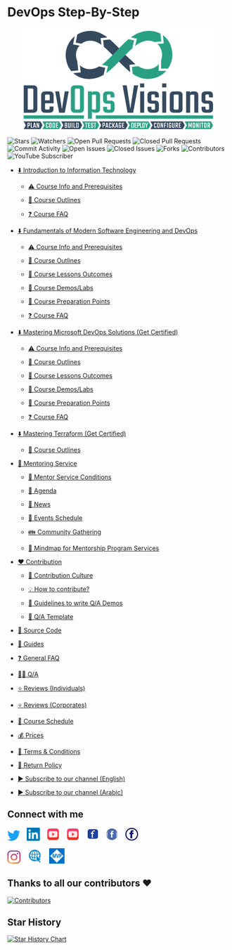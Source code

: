 # DevOps Step-By-Step
<p align="center">
  <img src="./source/images/mics/devops-visions-logo.png"/>
</p>

![Stars](https://img.shields.io/github/stars/MohamedRadwan-DevOps/devops-step-by-step.svg?color=green)
![Watchers](https://img.shields.io/github/watchers/MohamedRadwan-DevOps/devops-step-by-step.svg?color=ff69b4)
![Open Pull Requests](https://img.shields.io/github/issues-pr-raw/MohamedRadwan-DevOps/devops-step-by-step?color=brightgreen)
![Closed Pull Requests](https://img.shields.io/github/issues-pr-closed-raw/MohamedRadwan-DevOps/devops-step-by-step?color=lightgrey)
![Commit Activity](https://img.shields.io/github/commit-activity/m/MohamedRadwan-DevOps/devops-step-by-step)
![Open Issues](https://img.shields.io/github/issues-raw/MohamedRadwan-DevOps/devops-step-by-step.svg?color=critical)
![Closed Issues](https://img.shields.io/github/issues-closed-raw/MohamedRadwan-DevOps/devops-step-by-step.svg?color=yellowgreen)
![Forks](https://img.shields.io/github/forks/MohamedRadwan-DevOps/devops-step-by-step.svg?color=blueviolet)
![Contributors](https://img.shields.io/github/contributors/MohamedRadwan-DevOps/devops-step-by-step.svg?color=orange)
![YouTube Subscriber](https://img.shields.io/youtube/channel/subscribers/UC-G5jjBDFow_FRXql0t1JMQ?label=youtube%20subscribers&style=flat&color=bf1d1d)

- [⬇️ Introduction to Information Technology](/source/introduction-to-information-technology/ "Introduction to Information Technology")

  - [⚠️ Course Info and Prerequisites](/source/introduction-to-information-technology/source/it-info-prerequisite.md "Course Info and Prerequisites")

  - [📃 Course Outlines](/source/introduction-to-information-technology/source/it-outline.md "Course Outlines")

  - [❓ Course FAQ](/source/introduction-to-information-technology/source/it-faq.md "Course FAQ")

- [⬇️ Fundamentals of Modern Software Engineering and DevOps](/source/advanced-introduction-to-devops/ "Advanced Introduction to DevOps")

  - [⚠️ Course Info and Prerequisites](/source/advanced-introduction-to-devops/source/devops-info-prerequisite.md "Course Info and Prerequisites")

  - [📃 Course Outlines](/source/advanced-introduction-to-devops/source/devops-outline.md "Course Outlines")

  - [🔖 Course Lessons Outcomes](/source/advanced-introduction-to-devops/source/devops-lessons-outcomes.md "Course Lessons Outcomes")

  - [🧪 Course Demos/Labs](/source/advanced-introduction-to-devops/source/devops-demos-labs.md "Course Demos/Labs")

  - [📝 Course Preparation Points](/source/advanced-introduction-to-devops/source/devops-lessons-preparation.md "Course Preparation Points")

  - [❓ Course FAQ](/source/advanced-introduction-to-devops/source/devops-faq.md "Course FAQ")


- [⬇️ Mastering Microsoft DevOps Solutions (Get Certified)](/source/mastering-microsoft-devops-solutions/ "Mastering Microsoft DevOps Solutions (Get Certified)")

  - [⚠️ Course Info and Prerequisites](/source/mastering-microsoft-devops-solutions/source/microsoft-devops-info-prerequisite.md "Course Info and Prerequisites")

  - [📃 Course Outlines](/source/mastering-microsoft-devops-solutions/source/microsoft-devops-outline.md "Course Outlines")

  - [🔖 Course Lessons Outcomes](/source/mastering-microsoft-devops-solutions/source/microsoft-devops-lessons-outcomes.md "Course Lessons Outcomes")

  - [🧪 Course Demos/Labs](/source/mastering-microsoft-devops-solutions/source/microsoft-devops-demos-labs.md "Course Demos/Labs")

  - [📝 Course Preparation Points](/source/mastering-microsoft-devops-solutions/source/microsoft-devops-lessons-preparation.md "Course Preparation Points")

  - [❓ Course FAQ](/source/mastering-microsoft-devops-solutions/source/microsoft-devops-faq.md "Course FAQ")

- [⬇️ Mastering Terraform (Get Certified)](source/mastering-terraform/ "Mastering Terraform (Get Certified)")

  - [📃 Course Outlines](/source/mastering-terraform/terraform-outline.md "Course Outlines")

- [💪 Mentoring Service](/source/mentoring-service/ "Mentoring Service")

  - [📃 Mentor Service Conditions](/source/mentoring-service/source/conditions.md "Mentor Service Conditions")

  - [📅 Agenda](/source/mentoring-service/source/agenda.md "Agenda")

  - [📰 News](/source/mentoring-service/source/news.md "News")

  - [📅 Events Schedule](/source/mentoring-service/source/events-schedule.md "Events Schedule")

  - [👪 Community Gathering](/source/mentoring-service/source/community-gathering.md "Community Gathering")
  
  - [💭 Mindmap for Mentorship Program Services](/source/mentoring-service/source/MindMap.md)

- [❤️ Contribution](/source/contribution/ "Contribution")

  - [🔎 Contribution Culture](/source/contribution/source/contribution-culture.md "Contribution Culture")

  - [💡 How to contribute?](/source/contribution/source/how-to-contribute.md "How to contribute")

  - [🎯 Guidelines to write Q/A Demos](/source/contribution/source/Guidlines-to-write-Q-A-demos.md "Guidelines to write Q/A Demos")
  
  - [📑 Q/A Template](/source/contribution/assets/templates/ "Q/A Template")

- [📑 Source Code](/source/source-code/ "Source Code/Labs")

- [🎯 Guides](/source/docs/ "Guides")

- [❓ General FAQ](/source/faq.md "FAQ")

- [🙋‍♀️ Q/A](http://devopsvisionsqa.mohamedradwan.com/ "Q/A")

- [⭐ Reviews (Individuals)](/source/review-individuals.md "Click here to See Members Reviews")

- [⭐ Reviews (Corporates)](/source/review-corporates.md "Click here to See Corporates Reviews")

- [📅 Course Schedule](/source/course-schedule.md "Course Schedule")

- [💰 Prices](/source/service-prices.md "Service Prices")

- [📝 Terms & Conditions](/source/terms-conditions.md "Terms & Conditions")

- [📜 Return Policy](/source/cancel-return-policy.md "Return Policy")

- [▶ Subscribe to our channel (English)](https://www.youtube.com/user/MRadwanMSF?sub_confirmation=1 "Subscribe to Mohamed's YouTube Channel")

- [▶ Subscribe to our channel (Arabic)](https://www.youtube.com/c/MohamedRadwanArabic?sub_confirmation=1 "Subscribe to Mohamed's YouTube Channel")

## Connect with me
  [![Twitter](/source/images/mics/twitter-icon.png "Twitter")](https://twitter.com/mradwan06)
  &ensp;
  [![LinkedIn](/source/images/mics/linkedin-icon.png "LinkedIn")](https://www.linkedin.com/in/mohamedahmedradwan/)
  &ensp;
  [![YouTube](/source/images/mics/youtube-icon.png "English YouTube Channel")](https://www.youtube.com/user/MRadwanMSF?sub_confirmation=1)
  &ensp;
  [![YouTube](/source/images/mics/youtube-icon.png "Arabic YouTube Channel")](https://www.youtube.com/c/MohamedRadwanArabic?sub_confirmation=1)
   &ensp;
 [![Facebook](/source/images/mics/facebook-icon.png "Facebook")](https://www.facebook.com/mradwandevops)
  &ensp;
   [![Facebook](/source/images/mics/f1.png "Facebook")](https://www.facebook.com/mradwandevops)
  &ensp;
 [![Facebook](/source/images/mics/f2.png "Facebook")](https://www.facebook.com/mradwandevops)
  &ensp;

  [![Instagram](/source/images/mics/instagram-icon.png "Instagram")](#)
  &ensp;
  [![Website](/source/images/mics/website-icon.png "Website")](https://mohamedradwan.com/)
  &ensp;
  [![MVP](/source/images/mics/mvp-icon.png "Microsoft Most Valuable Professional")](https://mvp.microsoft.com/en-us/PublicProfile/4039889?fullName=Mohamed%20Radwan/)

 
  

## Thanks to all our contributors ❤️
[![Contributors](https://contrib.rocks/image?repo=MohamedRadwan-DevOps/devops-step-by-step "Contributors")](https://github.com/MohamedRadwan-DevOps/devops-step-by-step/graphs/contributors)


## Star History

[![Star History Chart](https://api.star-history.com/svg?repos=MohamedRadwan-DevOps/devops-step-by-step&type=Timeline)](https://star-history.com/#MohamedRadwan-DevOps/devops-step-by-step&Timeline)
